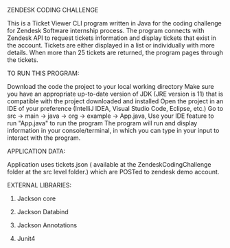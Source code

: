 
ZENDESK CODING CHALLENGE 

This is a Ticket Viewer CLI program written in Java for the coding challenge for Zendesk Software internship process. The program connects with Zendesk API to request tickets information and display tickets that exist in the account. Tickets are either displayed in a list or individually with more details. When more than 25 tickets are returned, the program pages through the tickets.

TO RUN THIS PROGRAM:

Download the code the project to your local working directory
Make sure you have an appropriate up-to-date version of JDK (JRE version is 11)  that is compatible with the project downloaded and installed
Open the project in an IDE of your preference (IntelliJ IDEA, Visual Studio Code, Eclipse, etc.)
Go to src → main → java → org → example → App.java,
Use your IDE feature to run "App.java" to run the program
The program will run and display information in your console/terminal, in which you can type in your input to interact with the program.

APPLICATION DATA:

Application uses tickets.json ( available at the ZendeskCodingChallenge folder at the src level folder.) which are POSTed to zendesk demo account.

EXTERNAL LIBRARIES:

1. Jackson core

2. Jackson Databind

3. Jackson Annotations

4. Junit4


